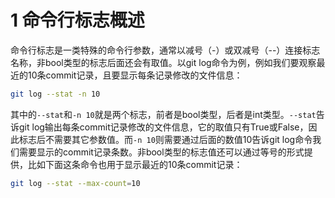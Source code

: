 # 1 命令行标志概述
命令行标志是一类特殊的命令行参数，通常以减号（-）或双减号（--）连接标志名称，非bool类型的标志后面还会有取值。以git log命令为例，例如我们要观察最近的10条commit记录，且要显示每条记录修改的文件信息：

```bash
git log --stat -n 10
```
其中的`--stat`和`-n 10`就是两个标志，前者是bool类型，后者是int类型。`--stat`告诉git log输出每条commit记录修改的文件信息，它的取值只有True或False，因此标志后不需要其它参数值。而`-n 10`则需要通过后面的数值10告诉git log命令我们需要显示的commit记录条数。非bool类型的标志值还可以通过等号的形式提供，比如下面这条命令也用于显示最近的10条commit记录：

```bash
git log --stat --max-count=10
```

